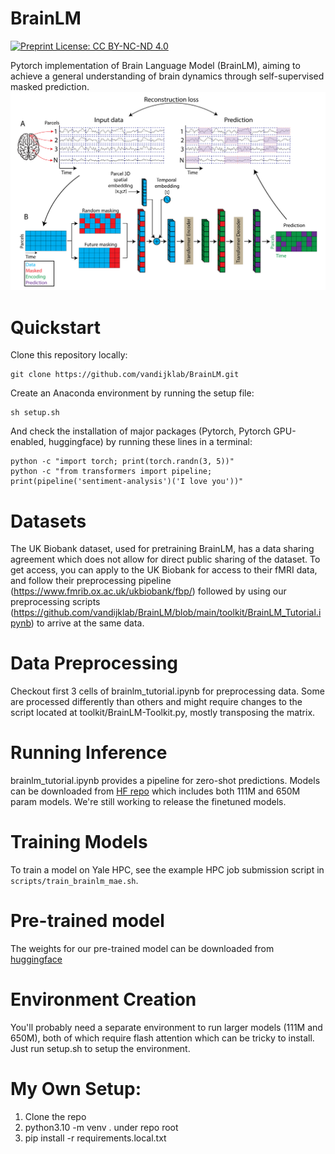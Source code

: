 # BrainLM

[![Preprint License: CC BY-NC-ND 4.0](https://img.shields.io/badge/License-CC_BY--NC--ND_4.0-lightgrey.svg)](https://creativecommons.org/licenses/by-nc-nd/4.0/)

Pytorch implementation of Brain Language Model (BrainLM), aiming to achieve a general understanding of brain dynamics through self-supervised masked prediction. 
![Alt text](/figures/brainlm_overview.png)

# Quickstart
Clone this repository locally:

```
git clone https://github.com/vandijklab/BrainLM.git
```


Create an Anaconda environment by running the setup file:

```
sh setup.sh
```

And check the installation of major packages (Pytorch, Pytorch GPU-enabled, huggingface) by running these lines in a terminal:
```
python -c "import torch; print(torch.randn(3, 5))"
python -c "from transformers import pipeline; print(pipeline('sentiment-analysis')('I love you'))"
```


# Datasets

The UK Biobank dataset, used for pretraining BrainLM, has a data sharing agreement which does not allow for direct public sharing of the dataset. To get access, you can apply to the UK Biobank for access to their fMRI data, and follow their preprocessing pipeline (https://www.fmrib.ox.ac.uk/ukbiobank/fbp/) followed by using our preprocessing scripts (https://github.com/vandijklab/BrainLM/blob/main/toolkit/BrainLM_Tutorial.ipynb) to arrive at the same data.

# Data Preprocessing

Checkout first 3 cells of brainlm_tutorial.ipynb for preprocessing data. Some are processed differently than others and might require changes to the script located at toolkit/BrainLM-Toolkit.py, mostly transposing the matrix.

# Running Inference 

brainlm_tutorial.ipynb provides a pipeline for zero-shot predictions. Models can be downloaded from [HF repo](https://huggingface.co/vandijklab/brainlm/) which includes both 111M and 650M param models. We're still working to release the finetuned models.


# Training Models

To train a model on Yale HPC, see the example HPC job submission script in ```scripts/train_brainlm_mae.sh```.

# Pre-trained model

The weights for our pre-trained model can be downloaded from [huggingface](https://huggingface.co/vandijklab/brainlm/)

# Environment Creation

You'll probably need a separate environment to run larger models (111M and 650M), both of which require flash attention which can be tricky to install. Just run setup.sh to setup the environment.


# My Own Setup:

1. Clone the repo
2. python3.10 -m venv . under repo root
3. pip install -r requirements.local.txt


